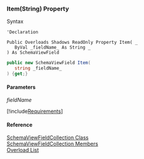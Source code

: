 ﻿### Item(String) Property

Syntax

```vbnet
'Declaration

Public Overloads Shadows ReadOnly Property Item( _
   ByVal _fieldName_ As String _
) As SchemaViewField
```

```csharp
public new SchemaViewField Item( 
   string _fieldName_
) {get;}
```

#### Parameters

_fieldName_

[!include[Requirements](../partials/requirements.md)]

#### Reference

[SchemaViewFieldCollection Class](fcSDK~FChoice.Foundation.Clarify.Schema.SchemaViewFieldCollection.md)  
[SchemaViewFieldCollection Members](fcSDK~FChoice.Foundation.Clarify.Schema.SchemaViewFieldCollection_members.md)  
[Overload List](fcSDK~FChoice.Foundation.Clarify.Schema.SchemaViewFieldCollection~Item.md)